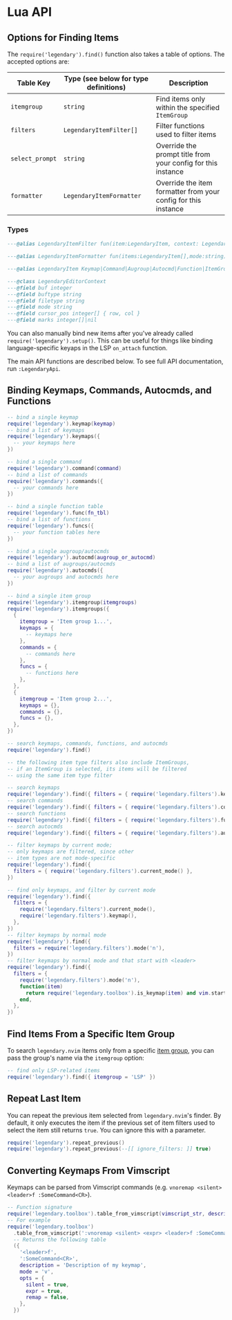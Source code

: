# Lua API

## Options for Finding Items

The `require('legendary').find()` function also takes a table of options. The accepted options are:

| Table Key | Type (see below for type definitions) | Description |
| --------- | ---- | ----------- |
| `itemgroup` | `string` | Find items only within the specified `ItemGroup` |
| `filters`   | `LegendaryItemFilter[]` | Filter functions used to filter items |
| `select_prompt` | `string` | Override the prompt title from your config for this instance |
| `formatter` | `LegendaryItemFormatter` | Override the item formatter from your config for this instance |

### Types

```lua
---@alias LegendaryItemFilter fun(item:LegendaryItem, context: LegendaryEditorContext):boolean

---@alias LegendaryItemFormatter fun(items:LegendaryItem[],mode:string):string[]

---@alias LegendaryItem Keymap|Command|Augroup|Autocmd|Function|ItemGroup

---@class LegendaryEditorContext
---@field buf integer
---@field buftype string
---@field filetype string
---@field mode string
---@field cursor_pos integer[] { row, col }
---@field marks integer[]|nil
```

You can also manually bind new items after you've already called `require('legendary').setup()`.
This can be useful for things like binding language-specific keyaps in the LSP `on_attach` function.

The main API functions are described below. To see full API documentation, run `:LegendaryApi`.

## Binding Keymaps, Commands, Autocmds, and Functions

```lua
-- bind a single keymap
require('legendary').keymap(keymap)
-- bind a list of keymaps
require('legendary').keymaps({
  -- your keymaps here
})

-- bind a single command
require('legendary').command(command)
-- bind a list of commands
require('legendary').commands({
  -- your commands here
})

-- bind a single function table
require('legendary').func(fn_tbl)
-- bind a list of functions
require('legendary').funcs({
  -- your function tables here
})

-- bind a single augroup/autocmds
require('legendary').autocmd(augroup_or_autocmd)
-- bind a list of augroups/autocmds
require('legendary').autocmds({
  -- your augroups and autocmds here
})

-- bind a single item group
require('legendary').itemgroup(itemgroups)
require('legendary').itemgroups({
  {
    itemgroup = 'Item group 1...',
    keymaps = {
      -- keymaps here
    },
    commands = {
      -- commands here
    },
    funcs = {
      -- functions here
    },
  },
  {
    itemgroup = 'Item group 2...',
    keymaps = {},
    commands = {},
    funcs = {},
  },
})

-- search keymaps, commands, functions, and autocmds
require('legendary').find()

-- the following item type filters also include ItemGroups,
-- if an ItemGroup is selected, its items will be filtered
-- using the same item type filter

-- search keymaps
require('legendary').find({ filters = { require('legendary.filters').keymaps() } })
-- search commands
require('legendary').find({ filters = { require('legendary.filters').commands() } })
-- search functions
require('legendary').find({ filters = { require('legendary.filters').funcs() } })
-- search autocmds
require('legendary').find({ filters = { require('legendary.filters').autocmds() } })

-- filter keymaps by current mode;
-- only keymaps are filtered, since other
-- item types are not mode-specific
require('legendary').find({
  filters = { require('legendary.filters').current_mode() },
})

-- find only keymaps, and filter by current mode
require('legendary').find({
  filters = {
    require('legendary.filters').current_mode(),
    require('legendary.filters').keymap(),
  },
})
-- filter keymaps by normal mode
require('legendary').find({
  filters = require('legendary.filters').mode('n'),
})
-- filter keymaps by normal mode and that start with <leader>
require('legendary').find({
  filters = {
    require('legendary.filters').mode('n'),
    function(item)
      return require('legendary.toolbox').is_keymap(item) and vim.startswith(item[1], '<leader>')
    end,
  },
})
```

## Find Items From a Specific Item Group

To search `legendary.nvim` items only from a specific [item group](./table_structures/KEYMAPS.md#item-groups),
you can pass the group's name via the `itemgroup` option:

```lua
-- find only LSP-related items
require('legendary').find({ itemgroup = 'LSP' })
```

## Repeat Last Item

You can repeat the previous item selected from `legendary.nvim`'s finder. By default, it only executes the item
if the previous set of item filters used to select the item still returns `true`. You can ignore this with a
parameter.

```lua
require('legendary').repeat_previous()
require('legendary').repeat_previous(--[[ ignore_filters: ]] true)
```

## Converting Keymaps From Vimscript

Keymaps can be parsed from Vimscript commands (e.g. `vnoremap <silent> <leader>f :SomeCommand<CR>`).

```lua
-- Function signature
require('legendary.toolbox').table_from_vimscript(vimscript_str, description)
-- For example
require('legendary.toolbox')
  .table_from_vimscript(':vnoremap <silent> <expr> <leader>f :SomeCommand<CR>', 'Description of my keymap')
  -- Returns the following table
  ({
    '<leader>f',
    ':SomeCommand<CR>',
    description = 'Description of my keymap',
    mode = 'v',
    opts = {
      silent = true,
      expr = true,
      remap = false,
    },
  })
```
